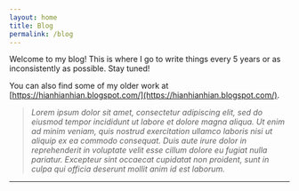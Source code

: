 ```yaml
---
layout: home
title: Blog
permalink: /blog
---
```


Welcome to my blog! This is where I go to write things every 5 years or as inconsistently as possible. Stay tuned!

You can also find some of my older work at [https://hianhianhian.blogspot.com/](https://hianhianhian.blogspot.com/).

> *Lorem ipsum dolor sit amet, consectetur adipiscing elit, sed do eiusmod tempor incididunt ut labore et dolore magna aliqua. Ut enim ad minim veniam, quis nostrud exercitation ullamco laboris nisi ut aliquip ex ea commodo consequat. Duis aute irure dolor in reprehenderit in voluptate velit esse cillum dolore eu fugiat nulla pariatur. Excepteur sint occaecat cupidatat non proident, sunt in culpa qui officia deserunt mollit anim id est laborum.*

***

